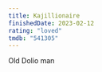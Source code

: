 ```yaml
---
title: Kajillionaire
finishedDate: 2023-02-12
rating: "loved"
tmdb: "541305"
---
```


Old Dolio man
